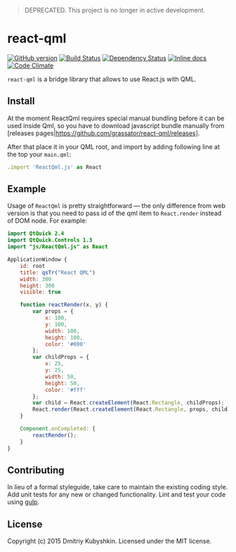 > DEPRECATED. This project is no longer in active development.

# react-qml
[![GitHub version][git-tag-image]][project-url]
[![Build Status][travis-image]][travis-url]
[![Dependency Status][daviddm-url]][daviddm-image]
[![Inline docs][doc-image]][doc-url]
[![Code Climate][climate-image]][climate-url]

`react-qml` is a bridge library that allows to use React.js with QML.

## Install

At the moment ReactQml requires special manual bundling before it can be used inside Qml, so you have to download javascript bundle manually from [releases pages|https://github.com/grassator/react-qml/releases].

After that place it in your QML root, and import by adding following line at the top your `main.qml`:

```qml
.import 'ReactQml.js' as React
```

## Example

Usage of `ReactQml` is pretty straightforward — the only difference from web version is that you need to pass id of the qml item to `React.render` instead of DOM node. For example:

```qml
import QtQuick 2.4
import QtQuick.Controls 1.3
import "js/ReactQml.js" as React

ApplicationWindow {
    id: root
    title: qsTr("React QML")
    width: 300
    height: 300
    visible: true

    function reactRender(x, y) {
        var props = {
            x: 100,
            y: 100,
            width: 100,
            height: 100,
            color: '#000'
        };
        var childProps = {
            x: 25,
            y: 25,
            width: 50,
            height: 50,
            color: '#fff'
        };
        var child = React.createElement(React.Rectangle, childProps);
        React.render(React.createElement(React.Rectangle, props, child), root);
    }

    Component.onCompleted: {
        reactRender();
    }
}
```


## Contributing

In lieu of a formal styleguide, take care to maintain the existing coding style. Add unit tests for any new or changed functionality. Lint and test your code using [gulp](http://gulpjs.com/).


## License

Copyright (c) 2015 Dmitriy Kubyshkin. Licensed under the MIT license.



[doc-url]: http://inch-ci.org/github/grassator/react-qml
[doc-image]: http://inch-ci.org/github/grassator/react-qml.svg?branch=master
[project-url]: https://github.com/grassator/react-qml
[git-tag-image]: http://img.shields.io/github/tag/grassator/react-qml.svg
[climate-url]: https://codeclimate.com/github/grassator/react-qml
[climate-image]: https://codeclimate.com/github/grassator/react-qml/badges/gpa.svg
[travis-url]: https://travis-ci.org/grassator/react-qml
[travis-image]: https://travis-ci.org/grassator/react-qml.svg?branch=master
[daviddm-url]: https://david-dm.org/grassator/react-qml.svg?theme=shields.io
[daviddm-image]: https://david-dm.org/grassator/react-qml

